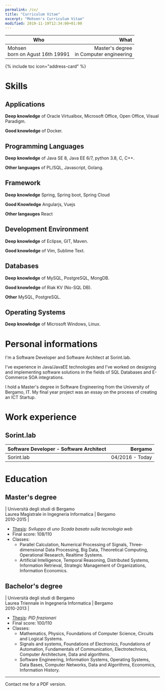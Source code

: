 ```yaml
---
permalink: /cv/
title: "Curriculum Vitae"
excerpt: "Mohsen's Curriculum Vitae"
modified: 2019-11-19T12:34:00+01:00
---
```


| Who                 | What  |
| --- | -----:|
| Mohsen<br />born on Agust 16th 19991 | Master's degree<br />in Computer engineering |

{% include toc icon="address-card" %}

# Skills

## Applications

**Deep knowledge** of Oracle Virtualbox, Microsoft Office, Open Office, Visual Paradigm.

**Good knowledge** of Docker.

## Programming Languages

**Deep knowledge** of Java SE 8, Java EE 6/7, python 3.8, C, C++.

**Other languages** of PL/SQL, Javascript, Golang.

## Framework

**Deep knowledge** Spring, Spring boot, Spring Cloud

**Good Knowledge** Angularjs, Vuejs

**Other langauges** React

## Development Environment

**Deep knowledge** of Eclipse, GIT, Maven.

**Good knowledge** of Vim, Sublime Text.

## Databases

**Deep knowledge** of MySQL, PostgreSQL, MongDB.

**Good knowledge** of Riak KV (No-SQL DB).

**Other** MySQL, PostgreSQL.

## Operating Systems

**Deep knowledge** of Microsoft Windows, Linux.


# Personal informations

I'm a Software Developer and Software Architect at Sorint.lab.

I've experience in Java/JavaEE technologies and I've worked on designing and implementing software solutions in the fields of SQL Databases and E-Commerce SOA integrations.

I hold a Master's degree in Software Engineering from the University of Bergamo, IT. My final year project was an essay on the process of creating an ICT Startup.


# Work experience

## Sorint.lab


|Software Developer - Software Architect | Bergamo |
| --- | -----:|
| Sorint.lab | 04/2016 - Today |


# Education

## Master's degree

| Università degli studi di Bergamo<br />Laurea Magistrale in Ingegneria Informatica | <i class="fa fa-fw fa-map-marker" aria-hidden="true"></i> Bergamo<br>2010-2015 |

- [Thesis](https://github.com/mghalbi/mghalbi.github.io/blob/master/assets/docs/thesis-mohsen-ghalbi-masters-degree.pdf): _Sviluppo di uno Scada basato sulla tecnologia web_ 
- Final score: 108/110
- Classes:
  - Parallel Calculation, Numerical Processing of Signals, Three-dimensional Data Processing, Big Data, Theoretical Computing, Operational Research, Realtime Systems.
  - Artificial Intelligence, Temporal Reasoning, Distributed Systems, Information Retrieval, Strategic Management of Organizations, Information Economics.

## Bachelor's degree

| Università degli studi di Bergamo<br />Laurea Triennale in Ingegneria Informatica | <i class="fa fa-fw fa-map-marker" aria-hidden="true"></i> Bergamo<br>2010-2013 |

- [Thesis](https://github.com/mghalbi/mghalbi.github.io/blob/master/assets/docs/thesis-mohsen-ghalbi-bachelor-degree.pdf): _PID frazionari_
- Final score: 100/110
- Classes:
  - Mathematics, Physics, Foundations of Computer Science, Circuits and Logical Systems.
  - Signals and systems, Foundations of Electronics, Foundations of Automation, Fundamentals of Communication, Electrotechnics, Computer Architecture, Data and algorithms.
  - Software Engineering, Information Systems, Operating Systems, Data Bases, Computer Networks, Data and Algorithms, Economics, Information History.

---

Contact me for a PDF version.
